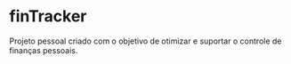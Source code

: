 # finTracker
Projeto pessoal criado com o objetivo de otimizar e suportar o controle de finanças pessoais.
